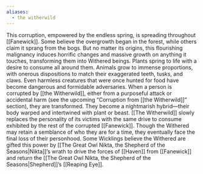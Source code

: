 ```yaml
---
aliases:
  - the witherwild
---
```

This corruption, empowered by the endless spring, is  spreading throughout [[Fanewick]]. Some believe the overgrowth  began in the forest, while others claim it sprang from the  bogs. But no matter its origins, this flourishing malignancy  induces horrific changes and massive growth on anything  it touches, transforming them into Withered beings. Plants  spring to life with a desire to consume all around them.  Animals grow to immense proportions, with onerous  dispositions to match their exaggerated teeth, tusks, and  claws. Even harmless creatures that were once hunted for  food have become dangerous and formidable adversaries.  When a person is corrupted by [[the Witherwild]], either from  a purposeful attack or accidental harm (see the upcoming  “Corruption from [[the Witherwild]]” section), they are  transformed. They become a nightmarish hybrid—their body  warped and intertwined with plant or beast. [[The Witherwild]]  slowly replaces the personality of its victims with the same  drive to consume exhibited by the rest of the corrupted  [[Fanewick]]. Though the Withered may retain a semblance of  who they are for a time, they eventually face the final loss of  their personhood. Some Wicklings believe the Withered are  gifted this power by [[The Great Owl Nikta, the Shepherd of the Seasons|Nikta]]’s wrath to drive the forces of [[Haven]]  from [[Fanewick]] and return the [[The Great Owl Nikta, the Shepherd of the Seasons|Shepherd]]’s [[Reaping Eye]].
